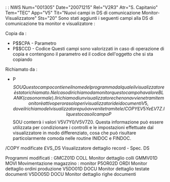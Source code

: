  :  : NWS Num="001305" Date="20071215" Rel="V2R3" Atr="S. Capitanio" Tem="TEC" App="V5" Tit="Nuovi campi in DS di comunicazione Monitor-Visualizzatore" Sts="20"
Sono stati aggiunti i seguenti campi alla DS di comunicazione tra monitor e visualizatore : 

Copia da : 
- P$$CPA - Parametro
- P$$CCD - Codice
 Questi campi sono valorizzati in caso di operazione di copia e contengono il parametro ed il  codice dell'oggetto che si sta copiando

Richiamato da : 
- P$$SOU
Questo campo contiene il nome del programma dal quale il visualizzatore è stato richiamato.
Nel caso di richiamo da monitor questo campo ha valore BLANK (caso normale).
Il richiamo di un visualizzatore che non avviene tramite monitor è attivo per ora solo per i visualizzatori dei documenti V5, dove il richiamo del visualizzatore può avvenite tramite le /COPY
£V5Y e £V7Z. Il questo caso il campo P$$SOU conterrà i valori V5V7Y0/V5V7Z0.
Questa informazione può essere utilizzata per condizionare i controlli e le impostazioni effettuate
dal visualizzatore in modo differenziato, cosa che può risultare particolarmente comoda nelle routine INIDOC e FINDOC.

/COPY modificate
£VS_DS    Visualizzatore dettaglio record - Spec. DS

Programmi modificati : 
GMCZ01D   COLL Monitor dettaglio colli
GMMV01D   MOVI Movimentazione magazzino :  monitor
P5OR02D   ORDI Monitor dettaglio ordini produzione
V5DO01D   DOCU Monitor dettaglio testate documenti
V5DO05D   DOCU Monitor dettaglio righe documenti
